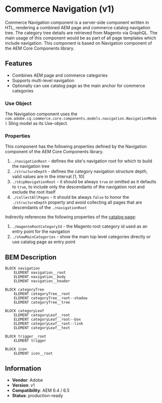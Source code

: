 <!--
Copyright 2019 Adobe Systems Incorporated

Licensed under the Apache License, Version 2.0 (the "License");
you may not use this file except in compliance with the License.
You may obtain a copy of the License at

    http://www.apache.org/licenses/LICENSE-2.0

Unless required by applicable law or agreed to in writing, software
distributed under the License is distributed on an "AS IS" BASIS,
WITHOUT WARRANTIES OR CONDITIONS OF ANY KIND, either express or implied.
See the License for the specific language governing permissions and
limitations under the License.
-->

# Commerce Navigation (v1)

Commerce Navigation component is a server-side component written in HTL, rendering a combined AEM page and commerce catalog navigation tree.
The category tree details are retrieved from Magento via GraphQL. The main usage of this component would be as part of all page templates which include navigation.
This component is based on Navigation component of the AEM Core Components library.

## Features

- Combines AEM page and commerce categories
- Supports multi-level navigation
- Optionally can use catalog page as the main anchor for commerce categories

### Use Object

The Navigation component uses the `com.adobe.cq.commerce.core.components.models.navigation.NavigationModel` Sling model as its Use-object.

### Properties

This component has the following properties defined by the Navigation component of the AEM Core Components library.

1. `./navigationRoot` - defines the site's navigation root for which to build the navigation tree
2. `./structureDepth` - defines the category navigation structure depth, valid values are in the interval [1, 10]
3. `./skipNavigationRoot` - it should be always `true` or omitted as it defaults to `true`, to include only the descendants of the navigation root and exclude the root itself
4. `./collectAllPages` - it should be always `false` to honor the `./structureDepth` property and avoid collecting all pages that are descendants of the `./navigationRoot`

Indirectly references the following properties of the [catalog page](/ui.apps/src/main/content/jcr_root/apps/core/cif/components/structure/catalogpage/v1/catalogpage):

1. `./magentoRootCategoryId` - the Magento root category id used as an entry point for the navigation
2. `./showMainCategories` - show the main top level categories directly or use catalog page as entry point

## BEM Description

```
BLOCK navigation
    ELEMENT navigation__root
    ELEMENT navigation__body
    ELEMENT navigation__header

BLOCK categoryTree
    ELEMENT categoryTree__root
    ELEMENT categoryTree__root--shadow
    ELEMENT categoryTree__tree

BLOCK categoryLeaf
    ELEMENT categoryLeaf__root
    ELEMENT categoryLeaf__root--box
    ELEMENT categoryLeaf__root--link
    ELEMENT categoryLeaf__text

BLOCK trigger__root
    ELEMENT trigger

BLOCK icon
    ELEMENT icon__root
```

## Information

- **Vendor**: Adobe
- **Version**: v1
- **Compatibility**: AEM 6.4 / 6.5
- **Status**: production-ready
